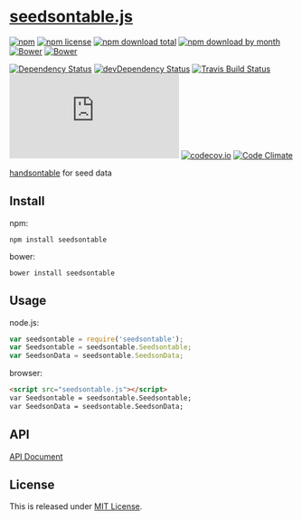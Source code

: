 # [seedsontable.js](https://github.com/seed-ui/seedsontable.js)

[![npm](https://img.shields.io/npm/v/seedsontable.svg)](https://www.npmjs.com/package/seedsontable)
[![npm license](https://img.shields.io/npm/l/seedsontable.svg)](https://www.npmjs.com/package/seedsontable)
[![npm download total](https://img.shields.io/npm/dt/seedsontable.svg)](https://www.npmjs.com/package/seedsontable)
[![npm download by month](https://img.shields.io/npm/dm/seedsontable.svg)](https://www.npmjs.com/package/seedsontable)
[![Bower](https://img.shields.io/bower/v/seedsontable.svg)](https://github.com/seed-ui/seedsontable.js)
[![Bower](https://img.shields.io/bower/l/seedsontable.svg)](https://github.com/seed-ui/seedsontable.js)

[![Dependency Status](https://david-dm.org/seed-ui/seedsontable.js.svg)](https://david-dm.org/seed-ui/seedsontable.js)
[![devDependency Status](https://david-dm.org/seed-ui/seedsontable.js/dev-status.svg)](https://david-dm.org/seed-ui/seedsontable.js#info=devDependencies)
[![Travis Build Status](https://travis-ci.org/seed-ui/seedsontable.js.svg)](https://travis-ci.org/seed-ui/seedsontable.js)
[![AppVeyor Build Status](https://ci.appveyor.com/api/projects/status/github/seed-ui/seedsontable.js?svg=true)](https://ci.appveyor.com/project/Narazaka/seedsontable-js)
[![codecov.io](https://codecov.io/github/seed-ui/seedsontable.js/coverage.svg?branch=master)](https://codecov.io/github/seed-ui/seedsontable.js?branch=master)
[![Code Climate](https://codeclimate.com/github/seed-ui/seedsontable.js/badges/gpa.svg)](https://codeclimate.com/github/seed-ui/seedsontable.js)

[handsontable](https://github.com/handsontable/handsontable) for seed data

## Install

npm:
```
npm install seedsontable
```

bower:
```
bower install seedsontable
```

## Usage

node.js:
```javascript
var seedsontable = require('seedsontable');
var Seedsontable = seedsontable.Seedsontable;
var SeedsonData = seedsontable.SeedsonData;
```

browser:
```html
<script src="seedsontable.js"></script>
var Seedsontable = seedsontable.Seedsontable;
var SeedsonData = seedsontable.SeedsonData;
```

## API

[API Document](https://doc.esdoc.org/github.com/seed-ui/seedsontable.js/)

## License

This is released under [MIT License](http://narazaka.net/license/MIT?2016).
